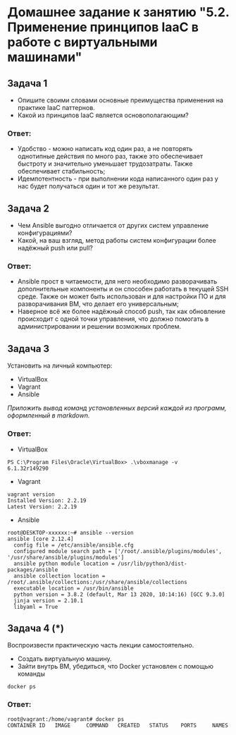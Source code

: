 # Домашнее задание к занятию "5.2. Применение принципов IaaC в работе с виртуальными машинами"

## Задача 1

- Опишите своими словами основные преимущества применения на практике IaaC паттернов.
- Какой из принципов IaaC является основополагающим?

### Ответ:
- Удобство - можно написать код один раз, а не повторять однотипные действия по много раз, также это обеспечивает быстроту и значительно уменьшает трудозатраты. Также обеспечивает стабильность;
- Идемпотентность - при выполнении кода написанного один раз у нас будет получаться один и тот же результат.


## Задача 2

- Чем Ansible выгодно отличается от других систем управление конфигурациями?
- Какой, на ваш взгляд, метод работы систем конфигурации более надёжный push или pull?

### Ответ:
- Ansible прост в читаемости, для него необходимо разворачивать дополнительные компоненты и он способен работать в текущей SSH среде. Также он может быть использован и для настройки ПО и для разворачивания ВМ, что делает его универсальным;
- Наверное всё же более надёжный способ push, так как обновление происходит с одной точки управления, что должно помогать в администрировании и решении возможных проблем.


## Задача 3

Установить на личный компьютер:

- VirtualBox
- Vagrant
- Ansible

*Приложить вывод команд установленных версий каждой из программ, оформленный в markdown.*

### Ответ:
- VirtualBox
```
PS C:\Program Files\Oracle\VirtualBox> .\vboxmanage -v
6.1.32r149290
```
- Vagrant
```
vagrant version
Installed Version: 2.2.19
Latest Version: 2.2.19
```
- Ansible
```
root@DESKTOP-xxxxxx:~# ansible --version
ansible [core 2.12.4]
  config file = /etc/ansible/ansible.cfg
  configured module search path = ['/root/.ansible/plugins/modules', '/usr/share/ansible/plugins/modules']
  ansible python module location = /usr/lib/python3/dist-packages/ansible
  ansible collection location = /root/.ansible/collections:/usr/share/ansible/collections
  executable location = /usr/bin/ansible
  python version = 3.8.2 (default, Mar 13 2020, 10:14:16) [GCC 9.3.0]
  jinja version = 2.10.1
  libyaml = True
```


## Задача 4 (*)

Воспроизвести практическую часть лекции самостоятельно.

- Создать виртуальную машину.
- Зайти внутрь ВМ, убедиться, что Docker установлен с помощью команды
```
docker ps
```

### Ответ:
```
root@vagrant:/home/vagrant# docker ps
CONTAINER ID   IMAGE     COMMAND   CREATED   STATUS    PORTS     NAMES
```

